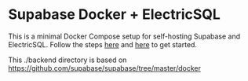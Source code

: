 # Supabase Docker + ElectricSQL

This is a minimal Docker Compose setup for self-hosting Supabase and ElectricSQL. Follow the steps [here](https://supabase.com/docs/guides/hosting/docker) and [here](https://electric-sql.com/docs/quickstart) to get started.

This ./backend directory is based on https://github.com/supabase/supabase/tree/master/docker
